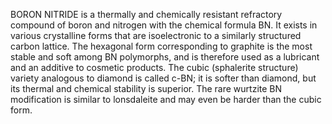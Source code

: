 BORON NITRIDE is a thermally and chemically resistant refractory compound of boron and nitrogen with the chemical formula BN. It exists in various crystalline forms that are isoelectronic to a similarly structured carbon lattice. The hexagonal form corresponding to graphite is the most stable and soft among BN polymorphs, and is therefore used as a lubricant and an additive to cosmetic products. The cubic (sphalerite structure) variety analogous to diamond is called c-BN; it is softer than diamond, but its thermal and chemical stability is superior. The rare wurtzite BN modification is similar to lonsdaleite and may even be harder than the cubic form.
